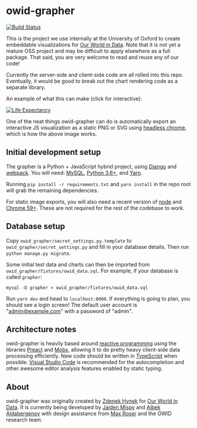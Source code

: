# owid-grapher

[![Build Status](https://travis-ci.org/owid/owid-grapher.svg?branch=master)](https://travis-ci.org/owid/owid-grapher)

This is the project we use internally at the University of Oxford to create embeddable visualizations for [Our World in Data](https://ourworldindata.org). Note that it is not yet a mature OSS project and may be difficult to apply elsewhere as a full package. That said, you are very welcome to read and reuse any of our code!

Currently the server-side and client-side code are all rolled into this repo. Eventually, it would be good to break out the chart rendering code as a separate library.

An example of what this can make (click for interactive):

[![Life Expectancy](https://ourworldindata.org/grapher/life-expectancy.png?tab=map)](https://ourworldindata.org/grapher/life-expectancy?tab=map)

One of the neat things owid-grapher can do is automatically export an interactive JS visualization as a static PNG or SVG using [headless chrome](https://developers.google.com/web/updates/2017/04/headless-chrome), which is how the above image works.

## Initial development setup

The grapher is a Python + JavaScript hybrid project, using [Django](https://www.djangoproject.com/) and [webpack](https://webpack.github.io/). You will need: [MySQL](https://www.mysql.com/), [Python 3.6+](https://www.python.org/downloads/), and [Yarn](https://yarnpkg.com/en/).

Running `pip install -r requirements.txt` and `yarn install` in the repo root will grab the remaining dependencies.

For static image exports, you will also need a recent version of [node](https://nodejs.org/en/) and [Chrome 59+](https://developers.google.com/web/updates/2017/04/headless-chrome). These are not required for the rest of the codebase to work.

## Database setup

Copy `owid_grapher/secret_settings.py.template` to `owid_grapher/secret_settings.py` and fill in your database details. Then run `python manage.py migrate`.

Some initial test data and charts can then be imported from `owid_grapher/fixtures/owid_data.sql`. For example, if your database is called `grapher`:

`mysql -D grapher < owid_grapher/fixtures/owid_data.sql`	

Run `yarn dev` and head to `localhost:8000`. If everything is going to plan, you should see a login screen! The default user account is "admin@example.com" with a password of "admin".

## Architecture notes

owid-grapher is heavily based around [reactive programming](https://en.wikipedia.org/wiki/Reactive_programming) using the libraries [Preact](http://github.com/developit/preact) and [Mobx](http://github.com/mobxjs/mobx), allowing it to do pretty heavy client-side data processing efficiently. New code should be written in [TypeScript](https://www.typescriptlang.org/) when possible. [Visual Studio Code](https://code.visualstudio.com/) is recommended for the autocompletion and other awesome editor analysis features enabled by static typing.

## About

owid-grapher was originally created by [Zdenek Hynek](https://github.com/zdenekhynek) for [Our World in Data](https://ourworldindata.org). It is currently being developed by [Jaiden Mispy](http://github.com/mispy) and [Aibek Aldabergenov](https://github.com/aaldaber) with design assistance from [Max Roser](http://maxroser.com/) and the OWID research team.
